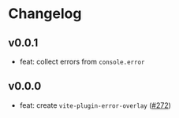# Changelog

## v0.0.1

- feat: collect errors from `console.error`

## v0.0.0

- feat: create `vite-plugin-error-overlay` ([#272](https://github.com/hi-ogawa/vite-plugins/pull/272))
